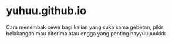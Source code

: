 # yuhuu.github.io
Cara menembak cewe bagi kalian yang suka sama gebetan, pikir belakangan mau diterima atau engga yang penting hayyuuuuukkk
#
